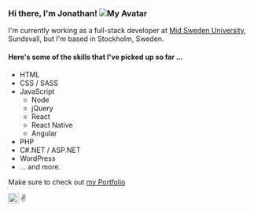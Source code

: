 ### Hi there, I'm Jonathan! ![My Avatar](https://avatars3.githubusercontent.com/u/54796213?v=4)

I'm currently working as a full-stack developer at [Mid Sweden University][miun], Sundsvall, but I'm based in Stockholm, Sweden.

#### Here's some of the skills that I've picked up so far ...

- HTML
- CSS / SASS
- JavaScript
  - Node
  - jQuery
  - React
  - React Native
  - Angular
- PHP
- C#.NET / ASP.NET
- WordPress
- ... and more.

Make sure to check out [my Portfolio](https://jona-laa.github.io/)

[<img align="left" alt="codeSTACKr | LinkedIn" width="22px" src="https://cdn.jsdelivr.net/npm/simple-icons@v3/icons/linkedin.svg" />][linked]

:v:

<!-- Links -->

[miun]: https://www.miun.se/en/
[linked]: https://www.linkedin.com/in/jonathan-laasonen-974aa617a/

